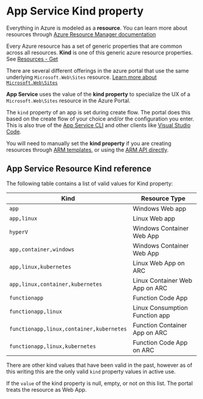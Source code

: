 # App Service Kind property

Everything in Azure is modeled as a **resource**. You can learn more about resources through [Azure Resource Manager documentation](https://docs.microsoft.com/azure/azure-resource-manager/management/overview)

Every Azure resource has a set of generic properties that are common across all resources. **Kind** is one of this generic azure resource properties. See [Resources - Get](https://docs.microsoft.com/rest/api/resources/resources/get)

There are several different offerings in the azure portal that use the same underlying `Microsoft.Web\Sites` resource. [Learn more about `Microsoft.Web\Sites`](https://docs.microsoft.com/azure/templates/microsoft.web/2019-08-01/sites)

**App Service** uses the value of the **kind property** to specialize the UX of a `Microsoft.Web\Sites` resource in the Azure Portal.

The `kind` property of an app is set during create flow. The portal does this based on the create flow of your choice and/or the configuration you enter. This is also true of the [App Service CLI](https://docs.microsoft.com/cli/azure/appservice?view=azure-cli-latest) and other clients like [Visual Studio Code](https://code.visualstudio.com/).

You will need to manually set the **kind property** if you are creating resources through [ARM templates](https://docs.microsoft.com/azure/azure-resource-manager/templates/), or using the [ARM API directly](https://docs.microsoft.com/rest/api/resources/).

## App Service Resource Kind reference

The following table contains a list of valid values for Kind property:

|Kind                                     | Resource Type                  |
|-----------------------------------------|--------------------------------|
|`app`                                    | Windows Web app                |
|`app,linux`                              | Linux Web app                  |
|`hyperV`                                 | Windows Container Web App      |
|`app,container,windows`                  | Windows Container Web App      |
|`app,linux,kubernetes`                   | Linux Web App on ARC           |
|`app,linux,container,kubernetes`         | Linux Container Web App on ARC |
|`functionapp`                            | Function Code App              |
|`functionapp,linux`                      | Linux Consumption Function app |
|`functionapp,linux,container,kubernetes` | Function Container App on ARC  |
|`functionapp,linux,kubernetes`           | Function Code App on ARC       |

There are other kind values that have been valid in the past, however as of this writing this are the only valid `kind` property values in active use.

If the `value` of the kind property is null, empty, or not on this list. The portal treats the resource as Web App.
